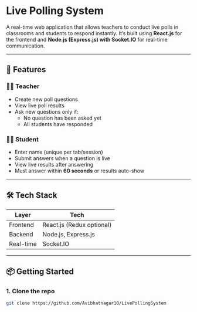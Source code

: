# Live Polling System

 A real-time web application that allows teachers to conduct live polls in classrooms and students to respond instantly. It’s built using **React.js** for the frontend and **Node.js (Express.js) with Socket.IO** for real-time communication.

---

## 🚀 Features

### 👨‍🏫 Teacher
- Create new poll questions
- View live poll results
- Ask new questions only if:
  - No question has been asked yet
  - All students have responded

### 🧑‍🎓 Student
- Enter name (unique per tab/session)
- Submit answers when a question is live
- View live results after answering
- Must answer within **60 seconds** or results auto-show

---

## 🛠️ Tech Stack

| Layer        | Tech                     |
|--------------|--------------------------|
| Frontend     | React.js (Redux optional)|
| Backend      | Node.js, Express.js      |
| Real-time    | Socket.IO                |

---

## 📦 Getting Started

### 1. Clone the repo
```bash
git clone https://github.com/Avibhatnagar10/LivePollingSystem

